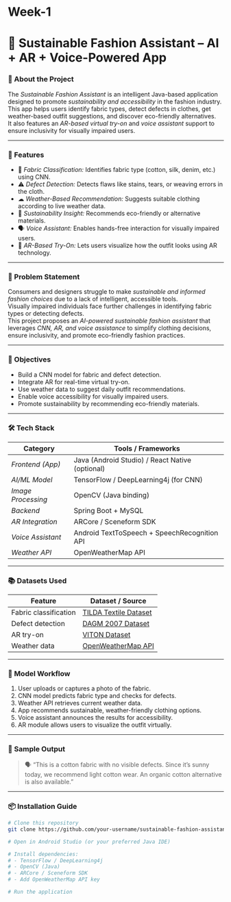 # Week-1
# 👗 Sustainable Fashion Assistant – AI + AR + Voice-Powered App

### 🧠 About the Project
The *Sustainable Fashion Assistant* is an intelligent Java-based application designed to promote *sustainability and accessibility* in the fashion industry.  
This app helps users identify fabric types, detect defects in clothes, get weather-based outfit suggestions, and discover eco-friendly alternatives.  
It also features an *AR-based virtual try-on* and *voice assistant* support to ensure inclusivity for visually impaired users.

---

### 🚀 Features
- 🧵 *Fabric Classification:* Identifies fabric type (cotton, silk, denim, etc.) using CNN.
- ⚠ *Defect Detection:* Detects flaws like stains, tears, or weaving errors in the cloth.
- ☁ *Weather-Based Recommendation:* Suggests suitable clothing according to live weather data.
- 🌱 *Sustainability Insight:* Recommends eco-friendly or alternative materials.
- 🗣 *Voice Assistant:* Enables hands-free interaction for visually impaired users.
- 👚 *AR-Based Try-On:* Lets users visualize how the outfit looks using AR technology.

---

### 🧩 Problem Statement
Consumers and designers struggle to make *sustainable and informed fashion choices* due to a lack of intelligent, accessible tools.  
Visually impaired individuals face further challenges in identifying fabric types or detecting defects.  
This project proposes an *AI-powered sustainable fashion assistant* that leverages *CNN, AR, and voice assistance* to simplify clothing decisions, ensure inclusivity, and promote eco-friendly fashion practices.

---

### 🎯 Objectives
- Build a CNN model for fabric and defect detection.
- Integrate AR for real-time virtual try-on.
- Use weather data to suggest daily outfit recommendations.
- Enable voice accessibility for visually impaired users.
- Promote sustainability by recommending eco-friendly materials.

---

### 🛠 Tech Stack

| Category | Tools / Frameworks |
|-----------|--------------------|
| *Frontend (App)* | Java (Android Studio) / React Native (optional) |
| *AI/ML Model* | TensorFlow / DeepLearning4j (for CNN) |
| *Image Processing* | OpenCV (Java binding) |
| *Backend* | Spring Boot + MySQL |
| *AR Integration* | ARCore / Sceneform SDK |
| *Voice Assistant* | Android TextToSpeech + SpeechRecognition API |
| *Weather API* | OpenWeatherMap API |

---

### 📚 Datasets Used

| Feature | Dataset / Source |
|----------|------------------|
| Fabric classification | [TILDA Textile Dataset](https://lmb.informatik.uni-freiburg.de/resources/datasets/tilda.en.html) |
| Defect detection | [DAGM 2007 Dataset](https://hci.iwr.uni-heidelberg.de/content/dagm-2007-dataset) |
| AR try-on | [VITON Dataset](https://github.com/xthan/VITON) |
| Weather data | [OpenWeatherMap API](https://openweathermap.org/api) |

---

### 🧠 Model Workflow
1. User uploads or captures a photo of the fabric.
2. CNN model predicts fabric type and checks for defects.
3. Weather API retrieves current weather data.
4. App recommends sustainable, weather-friendly clothing options.
5. Voice assistant announces the results for accessibility.
6. AR module allows users to visualize the outfit virtually.

---

### 📸 Sample Output
> 🗣 “This is a cotton fabric with no visible defects. Since it’s sunny today, we recommend light cotton wear. An organic cotton alternative is also available.”

---

### 📦 Installation Guide
```bash
# Clone this repository
git clone https://github.com/your-username/sustainable-fashion-assistant.git

# Open in Android Studio (or your preferred Java IDE)

# Install dependencies:
# - TensorFlow / DeepLearning4j
# - OpenCV (Java)
# - ARCore / Sceneform SDK
# - Add OpenWeatherMap API key

# Run the application
